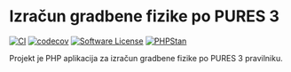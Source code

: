 # Izračun gradbene fizike po PURES 3

[![CI](https://github.com/malamalca/pures3/actions/workflows/ci.yml/badge.svg)](https://github.com/malamalca/pures3/actions/workflows/ci.yml)
[![codecov](https://codecov.io/gh/malamalca/pures3/branch/main/graph/badge.svg?token=RBTZLQY5Z2)](https://codecov.io/gh/malamalca/pures3)
[![Software License](https://img.shields.io/badge/license-MIT-brightgreen.svg?style=flat-square)](LICENSE)
[![PHPStan](https://img.shields.io/badge/PHPStan-level%207-brightgreen.svg?style=flat-square)](https://github.com/phpstan/phpstan)

Projekt je PHP aplikacija za izračun gradbene fizike po PURES 3 pravilniku.

